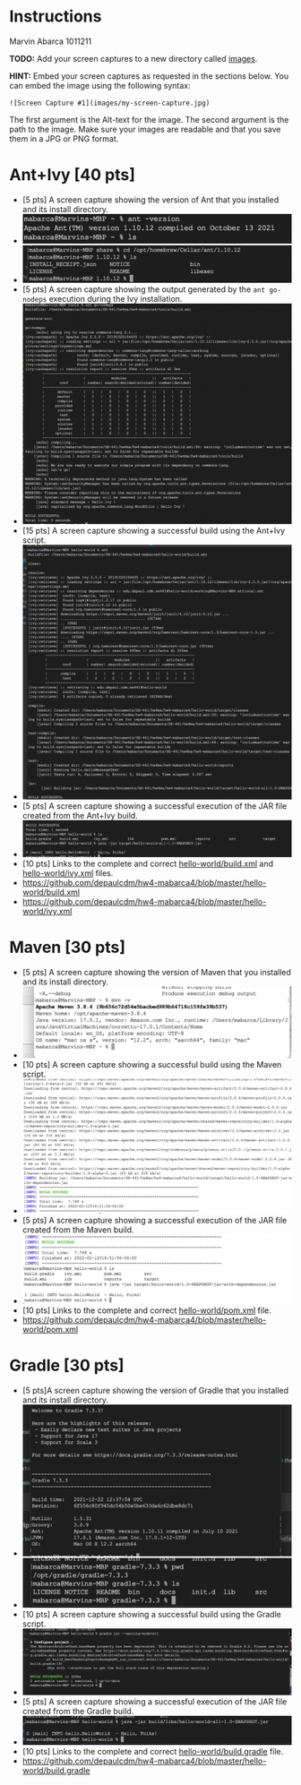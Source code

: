 # Instructions
Marvin Abarca 1011211

**TODO:** Add your screen captures to a new directory called [images](images).

**HINT:** Embed your screen captures as requested in the sections below. You can embed the image using the following syntax:

```
![Screen Capture #1](images/my-screen-capture.jpg)
```

The first argument is the Alt-text for the image. The second argument is the path to the image. Make sure your images are readable and that you save them in a JPG or PNG format.

# Ant+Ivy [40 pts]
- [5 pts] A screen capture showing the version of Ant that you installed and its install directory.
- ![Screen Capture #1.a](images/ant-install.png)
- ![Screen Capture #1.b](images/ant-install-dir.png)
- [5 pts] A screen capture showing the output generated by the `ant go-nodeps` execution during the Ivy installation.
- ![Screen Capture #2](images/ant-go-nodeps.png)
- [15 pts] A screen capture showing a successful build using the Ant+Ivy script.
- ![Screem Capture #3](images/successful-build-ant-ivy.png)
- [5 pts] A screen capture showing a successful execution of the JAR file created from the Ant+Ivy build.
- ![Screen Capture #4](images/jar-execution.png)
- [10 pts] Links to the complete and correct [hello-world/build.xml](hello-world/build.xml) and [hello-world/ivy.xml](hello-world/ivy.xml) files.
- https://github.com/depaulcdm/hw4-mabarca4/blob/master/hello-world/build.xml
- https://github.com/depaulcdm/hw4-mabarca4/blob/master/hello-world/ivy.xml

# Maven [30 pts]
- [5 pts] A screen capture showing the version of Maven that you installed and its install directory.
- ![Screen Capture #5](images/maven-installation.png)
- [10 pts] A screen capture showing a successful build using the Maven script.
- ![Screen Capture #6](images/maven-successful-build.png)
- [5 pts] A screen capture showing a successful execution of the JAR file created from the Maven build.
- ![Screen Capture #7](images/maven-jar-execution.png)
- [10 pts] Links to the complete and correct [hello-world/pom.xml](hello-world/pom.xml) file.
- https://github.com/depaulcdm/hw4-mabarca4/blob/master/hello-world/pom.xml
# Gradle [30 pts]
- [5 pts]A screen capture showing the version of Gradle that you installed and its install directory.
- ![Screen Capture #8](images/gradle-installation.png)
- ![Screen Capture #9](images/gradle-install-directory.png)
- [10 pts] A screen capture showing a successful build using the Gradle script.
- ![Screen Capture #10](images/gradle-successful-build.png)
- [5 pts] A screen capture showing a successful execution of the JAR file created from the Gradle build.
- ![Screen Capture #11](images/gradle-jar-execution.png)
- [10 pts] Links to the complete and correct [hello-world/build.gradle](hello-world/build.gradle) file.
- https://github.com/depaulcdm/hw4-mabarca4/blob/master/hello-world/build.gradle
